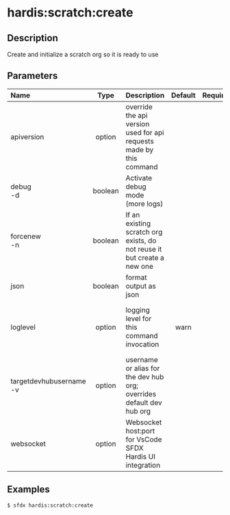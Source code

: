 <!-- This file has been generated with command 'sfdx hardis:doc:plugin:generate'. Please do not update it manually or it may be overwritten -->
# hardis:scratch:create

## Description

Create and initialize a scratch org so it is ready to use

## Parameters

|Name|Type|Description|Default|Required|Options|
|:---|:--:|:----------|:-----:|:------:|:-----:|
|apiversion|option|override the api version used for api requests made by this command||||
|debug<br/>-d|boolean|Activate debug mode (more logs)||||
|forcenew<br/>-n|boolean|If an existing scratch org exists, do not reuse it but create a new one||||
|json|boolean|format output as json||||
|loglevel|option|logging level for this command invocation|warn||trace<br/>debug<br/>info<br/>warn<br/>error<br/>fatal|
|targetdevhubusername<br/>-v|option|username or alias for the dev hub org; overrides default dev hub org||||
|websocket|option|Websocket host:port for VsCode SFDX Hardis UI integration||||

## Examples

```shell
$ sfdx hardis:scratch:create
```


